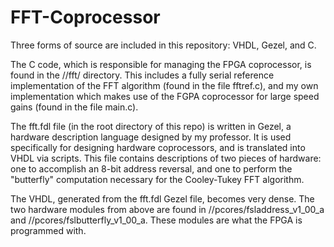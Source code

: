 FFT-Coprocessor
===============

Three forms of source are included in this repository: VHDL, Gezel, and C.

The C code, which is responsible for managing the FPGA coprocessor, is found in the //fft/ directory. This includes a fully serial reference implementation of the FFT algorithm (found in the file fftref.c), and my own implementation which makes use of the FGPA coprocessor for large speed gains (found in the file main.c). 

The fft.fdl file (in the root directory of this repo) is written in Gezel, a hardware description language designed by my professor. It is used specifically for designing hardware coprocessors, and is translated into VHDL via scripts. This file contains descriptions of two pieces of hardware: one to accomplish an 8-bit address reversal, and one to perform the "butterfly" computation necessary for the Cooley-Tukey FFT algorithm. 

The VHDL, generated from the fft.fdl Gezel file, becomes very dense. The two hardware modules from above are found in //pcores/fsladdress_v1_00_a and //pcores/fslbutterfly_v1_00_a. These modules are what the FPGA is programmed with.

